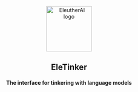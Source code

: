 <p align="center">
    <img width="120px" src="https://user-images.githubusercontent.com/6180201/140416690-59c278c1-ecaa-47e7-9b50-689fdb306902.png" alt="EleutherAI logo"/><br/>
    <h2 align="center">EleTinker</h2>
    <h4 align="center">The interface for tinkering with language models</h4>
</p>
